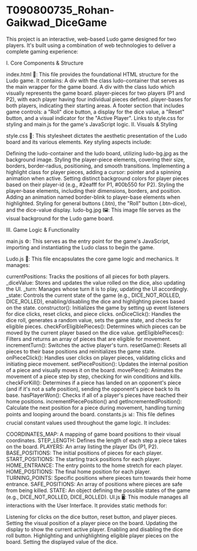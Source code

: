 ﻿# T090800735_Rohan-Gaikwad_DiceGame
This project is an interactive, web-based Ludo game designed for two players. It's built using a combination of web technologies to deliver a complete gaming experience:

I. Core Components & Structure

index.html 📄: This file provides the foundational HTML structure for the Ludo game. It contains:
A div with the class ludo-container that serves as the main wrapper for the game board.
A div with the class ludo which visually represents the game board.
player-pieces for two players (P1 and P2), with each player having four individual pieces defined.
player-bases for both players, indicating their starting areas.
A footer section that includes game controls: a "Roll" dice button, a display for the dice value, a "Reset" button, and a visual indicator for the "Active Player".
Links to style.css for styling and main.js for the game's JavaScript logic.
II. Visuals & Styling

style.css 🎨: This stylesheet dictates the aesthetic presentation of the Ludo board and its various elements. Key styling aspects include:

Defining the ludo-container and the ludo board, utilizing ludo-bg.jpg as the background image.
Styling the player-piece elements, covering their size, borders, border-radius, positioning, and smooth transitions.
Implementing a highlight class for player pieces, adding a cursor: pointer and a spinning animation when active.
Setting distinct background colors for player pieces based on their player-id (e.g., #2eafff for P1, #00b550 for P2).
Styling the player-base elements, including their dimensions, borders, and position.
Adding an animation named border-blink to player-base elements when highlighted.
Styling for general buttons (.btn), the "Roll" button (.btn-dice), and the dice-value display.
ludo-bg.jpg 🖼️: This image file serves as the visual background for the Ludo game board.

III. Game Logic & Functionality

main.js ⚙️: This serves as the entry point for the game's JavaScript, importing and instantiating the Ludo class to begin the game.

Ludo.js 🧠: This file encapsulates the core game logic and mechanics. It manages:

currentPositions: Tracks the positions of all pieces for both players.
_diceValue: Stores and updates the value rolled on the dice, also updating the UI.
_turn: Manages whose turn it is to play, updating the UI accordingly.
_state: Controls the current state of the game (e.g., DICE_NOT_ROLLED, DICE_ROLLED), enabling/disabling the dice and highlighting pieces based on the state.
constructor(): Initializes the game by setting up event listeners for dice clicks, reset clicks, and piece clicks.
onDiceClick(): Handles the dice roll, generates a random value, sets the game state, and checks for eligible pieces.
checkForEligiblePieces(): Determines which pieces can be moved by the current player based on the dice value.
getEligiblePieces(): Filters and returns an array of pieces that are eligible for movement.
incrementTurn(): Switches the active player's turn.
resetGame(): Resets all pieces to their base positions and reinitializes the game state.
onPieceClick(): Handles user clicks on player pieces, validating clicks and initiating piece movement.
setPiecePosition(): Updates the internal position of a piece and visually moves it on the board.
movePiece(): Animates the movement of a piece step by step, checking for win conditions and kills.
checkForKill(): Determines if a piece has landed on an opponent's piece (and if it's not a safe position), sending the opponent's piece back to its base.
hasPlayerWon(): Checks if all of a player's pieces have reached their home positions.
incrementPiecePosition() and getIncrementedPosition(): Calculate the next position for a piece during movement, handling turning points and looping around the board.
constants.js 📊: This file defines crucial constant values used throughout the game logic. It includes:

COORDINATES_MAP: A mapping of game board positions to their visual coordinates.
STEP_LENGTH: Defines the length of each step a piece takes on the board.
PLAYERS: An array listing the player IDs (P1, P2).
BASE_POSITIONS: The initial positions of pieces for each player.
START_POSITIONS: The starting track positions for each player.
HOME_ENTRANCE: The entry points to the home stretch for each player.
HOME_POSITIONS: The final home position for each player.
TURNING_POINTS: Specific positions where pieces turn towards their home entrance.
SAFE_POSITIONS: An array of positions where pieces are safe from being killed.
STATE: An object defining the possible states of the game (e.g., DICE_NOT_ROLLED, DICE_ROLLED).
UI.js 🖥️: This module manages all interactions with the User Interface. It provides static methods for:

Listening for clicks on the dice button, reset button, and player pieces.
Setting the visual position of a player piece on the board.
Updating the display to show the current active player.
Enabling and disabling the dice roll button.
Highlighting and unhighlighting eligible player pieces on the board.
Setting the displayed value of the dice.
